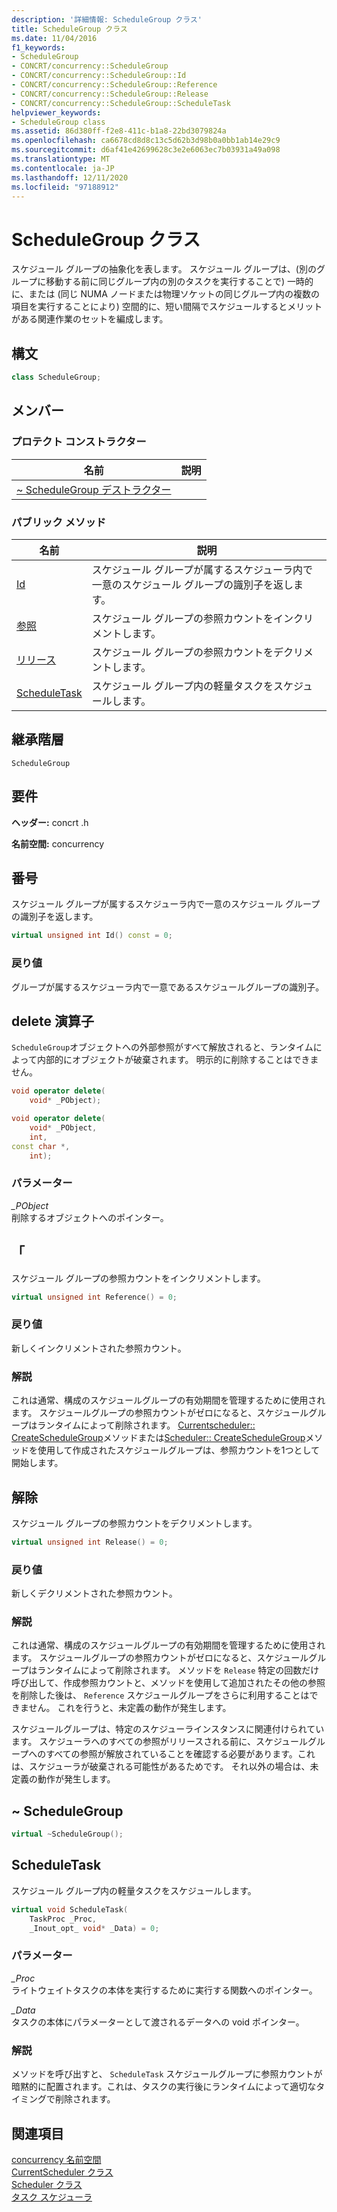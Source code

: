 ```yaml
---
description: '詳細情報: ScheduleGroup クラス'
title: ScheduleGroup クラス
ms.date: 11/04/2016
f1_keywords:
- ScheduleGroup
- CONCRT/concurrency::ScheduleGroup
- CONCRT/concurrency::ScheduleGroup::Id
- CONCRT/concurrency::ScheduleGroup::Reference
- CONCRT/concurrency::ScheduleGroup::Release
- CONCRT/concurrency::ScheduleGroup::ScheduleTask
helpviewer_keywords:
- ScheduleGroup class
ms.assetid: 86d380ff-f2e8-411c-b1a8-22bd3079824a
ms.openlocfilehash: ca6678cd8d8c13c5d62b3d98b0a0bb1ab14e29c9
ms.sourcegitcommit: d6af41e42699628c3e2e6063ec7b03931a49a098
ms.translationtype: MT
ms.contentlocale: ja-JP
ms.lasthandoff: 12/11/2020
ms.locfileid: "97188912"
---
```

# <a name="schedulegroup-class"></a>ScheduleGroup クラス

スケジュール グループの抽象化を表します。 スケジュール グループは、(別のグループに移動する前に同じグループ内の別のタスクを実行することで) 一時的に、または (同じ NUMA ノードまたは物理ソケットの同じグループ内の複数の項目を実行することにより) 空間的に、短い間隔でスケジュールするとメリットがある関連作業のセットを編成します。

## <a name="syntax"></a>構文

```cpp
class ScheduleGroup;
```

## <a name="members"></a>メンバー

### <a name="protected-constructors"></a>プロテクト コンストラクター

|名前|説明|
|----------|-----------------|
|[~ ScheduleGroup デストラクター](#dtor)||

### <a name="public-methods"></a>パブリック メソッド

|名前|説明|
|----------|-----------------|
|[Id](#id)|スケジュール グループが属するスケジューラ内で一意のスケジュール グループの識別子を返します。|
|[参照](#reference)|スケジュール グループの参照カウントをインクリメントします。|
|[リリース](#release)|スケジュール グループの参照カウントをデクリメントします。|
|[ScheduleTask](#scheduletask)|スケジュール グループ内の軽量タスクをスケジュールします。|

## <a name="inheritance-hierarchy"></a>継承階層

`ScheduleGroup`

## <a name="requirements"></a>要件

**ヘッダー:** concrt .h

**名前空間:** concurrency

## <a name="id"></a><a name="id"></a> 番号

スケジュール グループが属するスケジューラ内で一意のスケジュール グループの識別子を返します。

```cpp
virtual unsigned int Id() const = 0;
```

### <a name="return-value"></a>戻り値

グループが属するスケジューラ内で一意であるスケジュールグループの識別子。

## <a name="operator-delete"></a><a name="operator_delete"></a> delete 演算子

`ScheduleGroup`オブジェクトへの外部参照がすべて解放されると、ランタイムによって内部的にオブジェクトが破棄されます。 明示的に削除することはできません。

```cpp
void operator delete(
    void* _PObject);

void operator delete(
    void* _PObject,
    int,
const char *,
    int);
```

### <a name="parameters"></a>パラメーター

*_PObject*<br/>
削除するオブジェクトへのポインター。

## <a name="reference"></a><a name="reference"></a> 「

スケジュール グループの参照カウントをインクリメントします。

```cpp
virtual unsigned int Reference() = 0;
```

### <a name="return-value"></a>戻り値

新しくインクリメントされた参照カウント。

### <a name="remarks"></a>解説

これは通常、構成のスケジュールグループの有効期間を管理するために使用されます。 スケジュールグループの参照カウントがゼロになると、スケジュールグループはランタイムによって削除されます。 [Currentscheduler:: CreateScheduleGroup](currentscheduler-class.md#createschedulegroup)メソッドまたは[Scheduler:: CreateScheduleGroup](scheduler-class.md#createschedulegroup)メソッドを使用して作成されたスケジュールグループは、参照カウントを1つとして開始します。

## <a name="release"></a><a name="release"></a> 解除

スケジュール グループの参照カウントをデクリメントします。

```cpp
virtual unsigned int Release() = 0;
```

### <a name="return-value"></a>戻り値

新しくデクリメントされた参照カウント。

### <a name="remarks"></a>解説

これは通常、構成のスケジュールグループの有効期間を管理するために使用されます。 スケジュールグループの参照カウントがゼロになると、スケジュールグループはランタイムによって削除されます。 メソッドを `Release` 特定の回数だけ呼び出して、作成参照カウントと、メソッドを使用して追加されたその他の参照を削除した後は、 `Reference` スケジュールグループをさらに利用することはできません。 これを行うと、未定義の動作が発生します。

スケジュールグループは、特定のスケジューラインスタンスに関連付けられています。 スケジューラへのすべての参照がリリースされる前に、スケジュールグループへのすべての参照が解放されていることを確認する必要があります。これは、スケジューラが破棄される可能性があるためです。 それ以外の場合は、未定義の動作が発生します。

## <a name="schedulegroup"></a><a name="dtor"></a> ~ ScheduleGroup

```cpp
virtual ~ScheduleGroup();
```

## <a name="scheduletask"></a><a name="scheduletask"></a> ScheduleTask

スケジュール グループ内の軽量タスクをスケジュールします。

```cpp
virtual void ScheduleTask(
    TaskProc _Proc,
    _Inout_opt_ void* _Data) = 0;
```

### <a name="parameters"></a>パラメーター

*_Proc*<br/>
ライトウェイトタスクの本体を実行するために実行する関数へのポインター。

*_Data*<br/>
タスクの本体にパラメーターとして渡されるデータへの void ポインター。

### <a name="remarks"></a>解説

メソッドを呼び出すと、 `ScheduleTask` スケジュールグループに参照カウントが暗黙的に配置されます。これは、タスクの実行後にランタイムによって適切なタイミングで削除されます。

## <a name="see-also"></a>関連項目

[concurrency 名前空間](concurrency-namespace.md)<br/>
[CurrentScheduler クラス](currentscheduler-class.md)<br/>
[Scheduler クラス](scheduler-class.md)<br/>
[タスク スケジューラ](../../../parallel/concrt/task-scheduler-concurrency-runtime.md)
